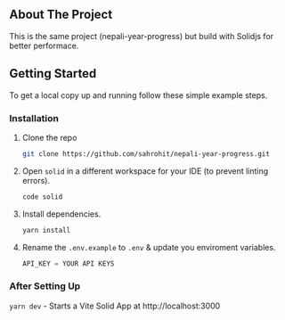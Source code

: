 ## About The Project

This is the same project (nepali-year-progress) but build with Solidjs for better performace.

<!-- GETTING STARTED -->

## Getting Started

To get a local copy up and running follow these simple example steps.

### Installation

1. Clone the repo

   ```sh
   git clone https://github.com/sahrohit/nepali-year-progress.git
   ```

2. Open `solid` in a different workspace for your IDE (to prevent linting errors).

   ```sh
   code solid
   ```

3. Install dependencies.

   ```sh
   yarn install
   ```

4. Rename the `.env.example` to `.env` & update you enviroment variables.
   ```js
   API_KEY = YOUR API KEYS
   ```

### After Setting Up

`yarn dev` - Starts a Vite Solid App at http://localhost:3000
